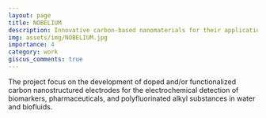 ```yaml
---
layout: page
title: NOBELIUM
description: Innovative carbon-based nanomaterials for their application in industry and medicine as sensing devices
img: assets/img/NOBELIUM.jpg
importance: 4
category: work
giscus_comments: true
---
```


The project focus on the development of doped and/or functionalized carbon nanostructured electrodes for the electrochemical detection of biomarkers, pharmaceuticals, and polyfluorinated alkyl substances in water and biofluids.

